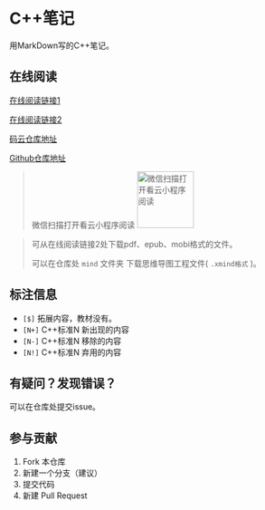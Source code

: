 # C++笔记

用MarkDown写的C++笔记。

## 在线阅读
[在线阅读链接1](http://cpplearn.objectkaz.cn)

[在线阅读链接2](https://www.kancloud.cn/z1481281370/cpplearn)        

[码云仓库地址](https://gitee.com/pikoyo/cpplearn)         

[Github仓库地址](https://github.com/ObjectKaz/cpplearn)

>微信扫描打开看云小程序阅读
><img src="https://www.kancloud.cn/z1481281370/cpplearn/xiao"  width="100" height="100" title="微信扫描打开看云小程序阅读">

>可从在线阅读链接2处下载pdf、epub、mobi格式的文件。
>
>可以在仓库处 `mind` 文件夹 下载思维导图工程文件( `.xmind格式` )。

## 标注信息
+	`[$]` 拓展内容，教材没有。
+	`[N+]` C++标准N 新出现的内容
+	`[N-]` C++标准N 移除的内容
+	`[N!]` C++标准N 弃用的内容

## 有疑问？发现错误？

可以在仓库处提交issue。

## 参与贡献

1.  Fork 本仓库
2.  新建一个分支（建议）
3.  提交代码
4.  新建 Pull Request

